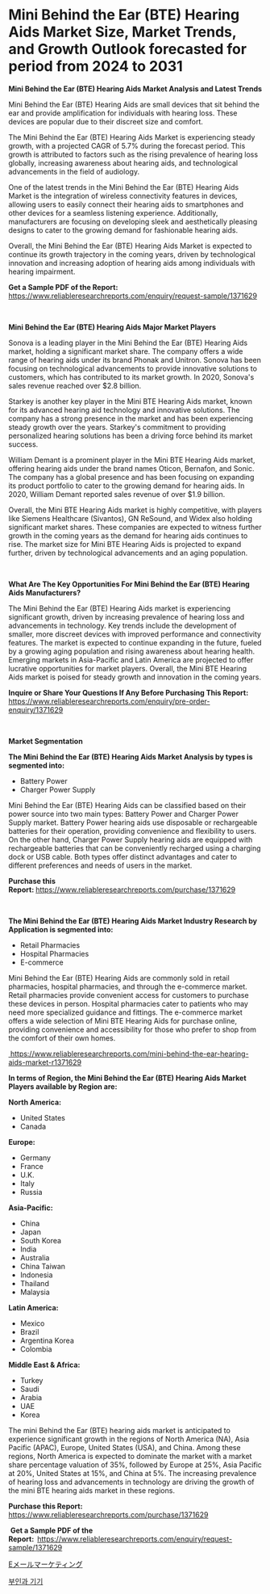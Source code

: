 <p><h1>Mini Behind the Ear (BTE) Hearing Aids Market Size, Market Trends, and Growth Outlook forecasted for period from 2024 to 2031</h1></p><p><strong>Mini Behind the Ear (BTE) Hearing Aids Market Analysis and Latest Trends</strong></p>
<p><p>Mini Behind the Ear (BTE) Hearing Aids are small devices that sit behind the ear and provide amplification for individuals with hearing loss. These devices are popular due to their discreet size and comfort.</p><p>The Mini Behind the Ear (BTE) Hearing Aids Market is experiencing steady growth, with a projected CAGR of 5.7% during the forecast period. This growth is attributed to factors such as the rising prevalence of hearing loss globally, increasing awareness about hearing aids, and technological advancements in the field of audiology.</p><p>One of the latest trends in the Mini Behind the Ear (BTE) Hearing Aids Market is the integration of wireless connectivity features in devices, allowing users to easily connect their hearing aids to smartphones and other devices for a seamless listening experience. Additionally, manufacturers are focusing on developing sleek and aesthetically pleasing designs to cater to the growing demand for fashionable hearing aids.</p><p>Overall, the Mini Behind the Ear (BTE) Hearing Aids Market is expected to continue its growth trajectory in the coming years, driven by technological innovation and increasing adoption of hearing aids among individuals with hearing impairment.</p></p>
<p><strong>Get a Sample PDF of the Report:&nbsp;</strong> <a href="https://www.reliableresearchreports.com/enquiry/request-sample/1371629">https://www.reliableresearchreports.com/enquiry/request-sample/1371629</a></p>
<p>&nbsp;</p>
<p><strong>Mini Behind the Ear (BTE) Hearing Aids Major Market Players</strong></p>
<p><p>Sonova is a leading player in the Mini Behind the Ear (BTE) Hearing Aids market, holding a significant market share. The company offers a wide range of hearing aids under its brand Phonak and Unitron. Sonova has been focusing on technological advancements to provide innovative solutions to customers, which has contributed to its market growth. In 2020, Sonova's sales revenue reached over $2.8 billion.</p><p>Starkey is another key player in the Mini BTE Hearing Aids market, known for its advanced hearing aid technology and innovative solutions. The company has a strong presence in the market and has been experiencing steady growth over the years. Starkey's commitment to providing personalized hearing solutions has been a driving force behind its market success.</p><p>William Demant is a prominent player in the Mini BTE Hearing Aids market, offering hearing aids under the brand names Oticon, Bernafon, and Sonic. The company has a global presence and has been focusing on expanding its product portfolio to cater to the growing demand for hearing aids. In 2020, William Demant reported sales revenue of over $1.9 billion.</p><p>Overall, the Mini BTE Hearing Aids market is highly competitive, with players like Siemens Healthcare (Sivantos), GN ReSound, and Widex also holding significant market shares. These companies are expected to witness further growth in the coming years as the demand for hearing aids continues to rise. The market size for Mini BTE Hearing Aids is projected to expand further, driven by technological advancements and an aging population.</p></p>
<p>&nbsp;</p>
<p><strong>What Are The Key Opportunities For Mini Behind the Ear (BTE) Hearing Aids Manufacturers?</strong></p>
<p><p>The Mini Behind the Ear (BTE) Hearing Aids market is experiencing significant growth, driven by increasing prevalence of hearing loss and advancements in technology. Key trends include the development of smaller, more discreet devices with improved performance and connectivity features. The market is expected to continue expanding in the future, fueled by a growing aging population and rising awareness about hearing health. Emerging markets in Asia-Pacific and Latin America are projected to offer lucrative opportunities for market players. Overall, the Mini BTE Hearing Aids market is poised for steady growth and innovation in the coming years.</p></p>
<p><strong>Inquire or Share Your Questions If Any Before Purchasing This Report:</strong> <a href="https://www.reliableresearchreports.com/enquiry/pre-order-enquiry/1371629">https://www.reliableresearchreports.com/enquiry/pre-order-enquiry/1371629</a></p>
<p>&nbsp;</p>
<p><strong>Market Segmentation</strong></p>
<p><strong>The Mini Behind the Ear (BTE) Hearing Aids Market Analysis by types is segmented into:</strong></p>
<p><ul><li>Battery Power</li><li>Charger Power Supply</li></ul></p>
<p><p>Mini Behind the Ear (BTE) Hearing Aids can be classified based on their power source into two main types: Battery Power and Charger Power Supply market. Battery Power hearing aids use disposable or rechargeable batteries for their operation, providing convenience and flexibility to users. On the other hand, Charger Power Supply hearing aids are equipped with rechargeable batteries that can be conveniently recharged using a charging dock or USB cable. Both types offer distinct advantages and cater to different preferences and needs of users in the market.</p></p>
<p><strong>Purchase this Report:&nbsp;</strong><a href="https://www.reliableresearchreports.com/purchase/1371629">https://www.reliableresearchreports.com/purchase/1371629</a></p>
<p>&nbsp;</p>
<p><strong>The Mini Behind the Ear (BTE) Hearing Aids Market Industry Research by Application is segmented into:</strong></p>
<p><ul><li>Retail Pharmacies</li><li>Hospital Pharmacies</li><li>E-commerce</li></ul></p>
<p><p>Mini Behind the Ear (BTE) Hearing Aids are commonly sold in retail pharmacies, hospital pharmacies, and through the e-commerce market. Retail pharmacies provide convenient access for customers to purchase these devices in person. Hospital pharmacies cater to patients who may need more specialized guidance and fittings. The e-commerce market offers a wide selection of Mini BTE Hearing Aids for purchase online, providing convenience and accessibility for those who prefer to shop from the comfort of their own homes.</p></p>
<p><a href="https://www.reliableresearchreports.com/mini-behind-the-ear-hearing-aids-market-r1371629">&nbsp;https://www.reliableresearchreports.com/mini-behind-the-ear-hearing-aids-market-r1371629</a></p>
<p><strong>In terms of Region, the Mini Behind the Ear (BTE) Hearing Aids Market Players available by Region are:</strong></p>
<p>
    <p> <strong> North America: </strong>
        <ul>
            <li>United States</li>
            <li>Canada</li>
        </ul>
        </p> 
    <p> <strong> Europe: </strong>
        <ul>
            <li>Germany</li>
            <li>France</li>
            <li>U.K.</li>
            <li>Italy</li>
            <li>Russia</li>
        </ul>
        </p> 
    <p> <strong> Asia-Pacific: </strong>
        <ul>
            <li>China</li>
            <li>Japan</li>
            <li>South Korea</li>
            <li>India</li>
            <li>Australia</li>
            <li>China Taiwan</li>
            <li>Indonesia</li>
            <li>Thailand</li>
            <li>Malaysia</li>
        </ul>
        </p> 
    <p> <strong> Latin America: </strong>
        <ul>
            <li>Mexico</li>
            <li>Brazil</li>
            <li>Argentina Korea</li>
            <li>Colombia</li>
        </ul>
        </p> 
    <p> <strong> Middle East & Africa: </strong>
        <ul>
            <li>Turkey</li>
            <li>Saudi</li>
            <li>Arabia</li>
            <li>UAE</li>
            <li>Korea</li>
        </ul>
    </p>
    </p>
<p><p>The mini Behind the Ear (BTE) hearing aids market is anticipated to experience significant growth in the regions of North America (NA), Asia Pacific (APAC), Europe, United States (USA), and China. Among these regions, North America is expected to dominate the market with a market share percentage valuation of 35%, followed by Europe at 25%, Asia Pacific at 20%, United States at 15%, and China at 5%. The increasing prevalence of hearing loss and advancements in technology are driving the growth of the mini BTE hearing aids market in these regions.</p></p>
<p><strong>Purchase this Report: </strong><a href="https://www.reliableresearchreports.com/purchase/1371629">https://www.reliableresearchreports.com/purchase/1371629</a></p>
<p>&nbsp;<strong>Get a Sample PDF of the Report:&nbsp;&nbsp;</strong><a href="https://www.reliableresearchreports.com/enquiry/request-sample/1371629">https://www.reliableresearchreports.com/enquiry/request-sample/1371629</a></p>
<p><strong></strong></p>
<p><p><a href="https://medium.com/@aidalakin1973/e%E3%83%A1%E3%83%BC%E3%83%AB%E3%83%9E%E3%83%BC%E3%82%B1%E3%83%86%E3%82%A3%E3%83%B3%E3%82%B0%E3%81%AE%E5%B8%82%E5%A0%B4%E8%A6%8F%E6%A8%A1-cagr-%E3%83%88%E3%83%AC%E3%83%B3%E3%83%892024%E5%B9%B4-2030%E5%B9%B4-e1e35a15ba51">Eメールマーケティング</a></p><p><a href="https://medium.com/@douglasvasquez626/%EC%97%AC%EC%84%B1%EC%A2%85%ED%95%A9%EC%A7%84%EB%A3%8C%EA%B8%B0%EA%B8%B0-%EC%8B%9C%EC%9E%A5-2031%EB%85%84%EA%B9%8C%EC%A7%80%EC%9D%98-%ED%8A%B8%EB%A0%8C%EB%93%9C-%EC%98%88%EC%B8%A1-%EB%B0%8F-%EA%B2%BD%EC%9F%81-%EB%B6%84%EC%84%9D-b4d14d66b57b">부인과 기기</a></p></p>